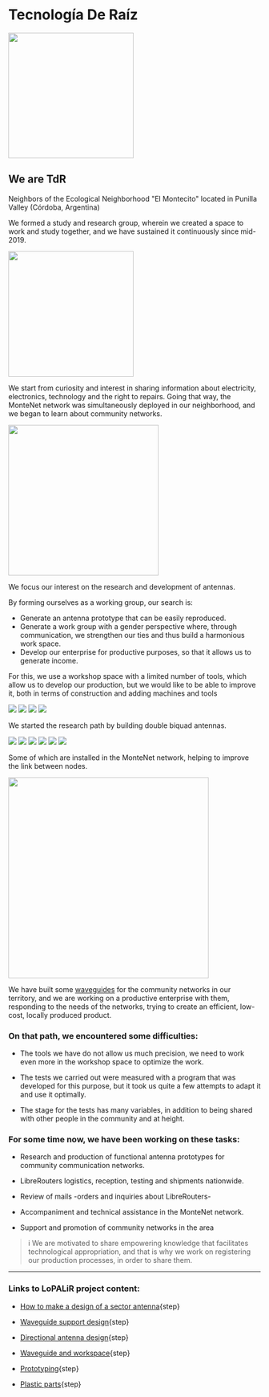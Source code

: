 <!--
SPDX-FileCopyrightText: 2023 Tecnología de Raíz <tecnologiaderaiz@disroot.org>

SPDX-License-Identifier: CC-BY-NC-4.0
-->

# Tecnología De Raíz

<img src="https://i.imgur.com/GyKBlpb.jpg" height="250">

## We are TdR

Neighbors of the Ecological Neighborhood "El Montecito" located in Punilla Valley (Córdoba, Argentina)

We formed a study and research group, wherein we created a space to work and study together, and we have sustained it continuously since mid-2019.

<img src="https://i.imgur.com/lLrzTjU.jpg" height="250">


We start from curiosity and interest in sharing information about electricity, electronics, technology and the right to repairs. 
Going that way, the MonteNet network was simultaneously deployed in our neighborhood, and we began to learn about community networks.

<img src="https://i.imgur.com/kKUC4GT.jpg" height="300">


We focus our interest on the research and development of antennas.

By forming ourselves as a working group, our search is:

* Generate an antenna prototype that can be easily reproduced.
* Generate a work group with a gender perspective where, through communication, we strengthen our ties and thus build a harmonious work space.
* Develop our enterprise for productive purposes, so that it allows us to generate income.

For this, we use a workshop space with a limited number of tools, which allow us to develop our production, but we would like to be able to improve it, both in terms of construction and adding machines and tools

![](https://i.imgur.com/ljebrYh.jpg)
![](https://i.imgur.com/EsKhwjh.jpg)
![](https://i.imgur.com/iYsBOGX.jpg)
![](https://i.imgur.com/3yWspAI.jpg)

We started the research path by building double biquad antennas.

![](https://i.imgur.com/vWV7acY.jpg)
![](https://i.imgur.com/lvkdowg.jpg)
![](https://i.imgur.com/NS17Tfq.jpg)
![](https://i.imgur.com/xDR5DUN.jpg)
![](https://i.imgur.com/pLAnDUg.jpg)
![](https://i.imgur.com/13lidiH.jpg)

Some of which are installed in the MonteNet network, helping to improve the link between nodes.

<img src="https://i.imgur.com/ADAAuaG.jpg" height="400"> 


We have built some [waveguides](https://tdr.libre.org.ar/paso-a-paso-sectorial/) for the community networks in our territory, and we are working on a productive enterprise with them, responding to the needs of the networks, trying to create an efficient, low-cost, locally produced product.


### On that path, we encountered some difficulties:

* The tools we have do not allow us much precision, we need to work even more in the workshop space to optimize the work.

* The tests we carried out were measured with a program that was developed for this purpose, but it took us quite a few attempts to adapt it and use it optimally.
 
* The stage for the tests has many variables, in addition to being shared with other people in the community and at height.


### For some time now, we have been working on these tasks:

* Research and production of functional antenna prototypes for community communication networks.

* LibreRouters logistics, reception, testing and shipments nationwide.

*  Review of mails -orders and inquiries about LibreRouters-

* Accompaniment and technical assistance in the MonteNet network.

* Support and promotion of community networks in the area


>i We are motivated to share empowering knowledge that facilitates technological appropriation, and that is why we work on registering our production processes, in order to share them.

---
### Links to LoPALiR project content:
 
* [How to make a design of a sector antenna](2-step-by-step-sectorial.md){step}

* [Waveguide support design](3-waveguide-support.md){step}

* [Directional antenna design](4-directional-antenna-design.md){step}

* [Waveguide and workspace](5-waveguide-and-workspace.md){step}

* [Prototyping](6-waveguide-prototype.md){step}

* [Plastic parts](7-plastic-parts.md){step}


